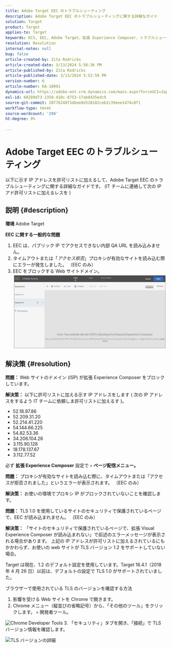 ```yaml
---
title: Adobe Target EEC のトラブルシューティング
description: Adobe Target EEC のトラブルシューティングに関する詳細なガイド
solution: Target
product: Target
applies-to: Target
keywords: KCS, EEC, Adobe Target，拡張 Experience Composer，トラブルシューティング
resolution: Resolution
internal-notes: null
bug: false
article-created-by: Zita Rodricks
article-created-date: 3/13/2024 5:50:36 PM
article-published-by: Zita Rodricks
article-published-date: 3/13/2024 5:52:59 PM
version-number: 6
article-number: KA-18991
dynamics-url: https://adobe-ent.crm.dynamics.com/main.aspx?forceUCI=1&pagetype=entityrecord&etn=knowledgearticle&id=1e38952d-62e1-ee11-904c-0022480a227c
exl-id: 60289d73-1358-410c-8753-17ab8435edc9
source-git-commit: 20776248f2dbee0d328102ceb2c39eee1474c8f1
workflow-type: tm+mt
source-wordcount: '294'
ht-degree: 0%

---
```


# Adobe Target EEC のトラブルシューティング


以下に示す IP アドレスを許可リストに加えるして、Adobe Target EEC のトラブルシューティングに関する詳細なガイドです。 (IT チームに連絡して次の IP アド許可リストに加えるレスを )

## 説明 {#description}


<b>環境</b>
Adobe Target

<b>EEC に関する一般的な問題</b>
1. EEC は、パブリック IP でアクセスできない内部 QA URL を読み込みません。
2. タイムアウトまたは「*アクセス拒否*」プロキシが有効なサイトを読み込む際にエラーが発生しました。 （EEC のみ）
3. EEC をブロックする Web サイトドメイン。
   <br>![](assets/___1f38952d-62e1-ee11-904c-0022480a227c___.png)

## 解決策 {#resolution}


<b>問題： </b>Web サイトのドメイン (ISP) が拡張 Experience Composer をブロックしています。

<b>解決策：</b> 以下に許可リストに加える示す IP アドレスをします ( 次の IP アドレスをするよう IT チームに依頼しま許可リストに加えるす )。



- 52.18.97.86
- 52.209.31.20
- 52.214.41.220
- 54.144.66.225
- 54.82.53.36
- 34.206.104.26
- 3.115.90.128
- 18.178.137.67
- 3.112.77.52


必ず <b>拡張 Experience Composer</b> 設定で `>` <b> ページ配信メニュー。</b>





<b>問題：</b> プロキシが有効なサイトを読み込む際に、タイムアウトまたは「アクセスが拒否されました」というエラーが表示されます。 （EEC のみ）

<b>解決策： </b>お使いの環境でプロキシ IP がブロックされていないことを確認します。



<b>問題： </b>TLS 1.0 を使用しているサイトのセキュリティで保護されているページで、EEC が読み込まれません。 （EEC のみ）

<b>解決策： </b>「サイトのセキュリティで保護されているページで、拡張 Visual Experience Composer が読み込まれない」で前述のエラーメッセージが表示される場合があります。 上記の IP アドレスが許可リストに加えるされているにもかかわらず、お使いの web サイトが TLS バージョン 1.2 をサポートしていない場合。

Target は現在、1.2 のデフォルト設定を使用しています。Target 18.4.1（2018 年 4 月 26 日）以前は、デフォルトの設定で TLS 1.0 がサポートされていました。

ブラウザーで使用されている TLS のバージョンを確認する方法
1. 影響を受ける Web サイトを Chrome で開きます。
2. Chrome メニュー（縦並びの省略記号）から、「その他のツール」をクリックします。 `>`  開発者ツール。

![Chrome Developer Tools](https://experienceleague.adobe.com/docs/target/assets/chrome-developer-tools.png?lang=en)
3. 「セキュリティ」タブを開き、「接続」で TLS バージョン情報を確認します。

![TLS バージョンの詳細](https://experienceleague.adobe.com/docs/target/assets/chrome-tls-version.png?lang=en)
